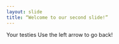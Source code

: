 ```yaml
---
layout: slide
title: “Welcome to our second slide!”
---
```

Your testies
Use the left arrow to go back!
